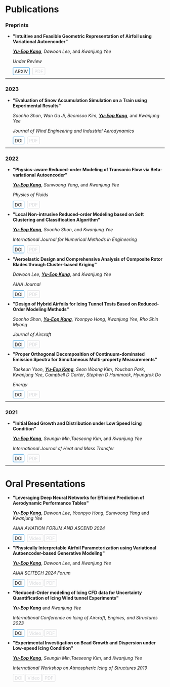# **Publications**

### Preprints
- **"Intuitive and Feasible Geometric Representation of Airfoil using Variational Autoencoder"**     
  
  <u><strong><i>Yu-Eop Kang</i></strong></u>, *Dawoon Lee*, and *Kwanjung Yee*  
  
  *Under Review*  
  
  <a href="https://arxiv.org/abs/2311.10921" style="text-decoration: none; border: 1px solid  #0882D5; padding: 2.5px 5px; margin-right: 5px; border-radius: 3px;">ARXIV</a>
  <a href="#" style="text-decoration: none; border: 1px solid #d7d8db; padding: 2.5px 5px; color: #d7d8db; border-radius: 3px;">PDF</a>

---
### 2023

- **"Evaluation of Snow Accumulation Simulation on a Train using Experimental Results"**  
  
  *Soonho Shon*, *Wan Gu Ji*, *Beomsoo Kim*, <u><strong><i>Yu-Eop Kang</i></strong></u>, and *Kwanjung Yee*  
  
  *Journal of Wind Engineering and Industrial Aerodynamics*   
 
  <a href="https://doi.org/10.1016/j.jweia.2022.105275" style="text-decoration: none; border: 1px solid  #0882D5; padding: 2.5px 5px; margin-right: 5px; border-radius: 3px;">DOI</a>
  <a href="#" style="text-decoration: none; border: 1px solid #d7d8db; padding: 2.5px 5px; color: #d7d8db; border-radius: 3px;">PDF</a>  

---

### 2022

- **"Physics-aware Reduced-order Modeling of Transonic Flow via Beta-variational Autoencoder"**  
  
  <u><strong><i>Yu-Eop Kang</i></strong></u>, *Sunwoong Yang*, and *Kwanjung Yee*  
  
  *Physics of Fluids*  
  
  <a href="https://doi.org/10.1063/5.0097740" style="text-decoration: none; border: 1px solid  #0882D5; padding: 2.5px 5px; margin-right: 5px; border-radius: 3px;">DOI</a>
  <a href="#" style="text-decoration: none; border: 1px solid #d7d8db; padding: 2.5px 5px; color: #d7d8db; border-radius: 3px;">PDF</a>

- **"Local Non-intrusive Reduced-order Modeling based on Soft Clustering and Classification Algorithm"**  
  
  <u><strong><i>Yu-Eop Kang</i></strong></u>, *Soonho Shon*, and *Kwanjung Yee*  
  
  *International Journal for Numerical Methods in Engineering*  
  
  <a href="https://doi.org/10.1002/nme.6934" style="text-decoration: none; border: 1px solid  #0882D5; padding: 2.5px 5px; margin-right: 5px; border-radius: 3px;">DOI</a>
  <a href="#" style="text-decoration: none; border: 1px solid #d7d8db; padding: 2.5px 5px; color: #d7d8db; border-radius: 3px;">PDF</a>

- **"Aeroelastic Design and Comprehensive Analysis of Composite Rotor Blades through Cluster-based Kriging"**  
  
  *Dawoon Lee*, <u><strong><i>Yu-Eop Kang</i></strong></u>, and *Kwanjung Yee*  
  
  *AIAA Journal*  
  
  <a href="https://doi.org/10.2514/1.J061820" style="text-decoration: none; border: 1px solid  #0882D5; padding: 2.5px 5px; margin-right: 5px; border-radius: 3px;">DOI</a>
  <a href="#" style="text-decoration: none; border: 1px solid #d7d8db; padding: 2.5px 5px; color: #d7d8db; border-radius: 3px;">PDF</a>

- **"Design of Hybrid Airfoils for Icing Tunnel Tests Based on Reduced-Order Modeling Methods"**  
  
  *Soonho Shon*, <u><strong><i>Yu-Eop Kang</i></strong></u>, *Yoonpyo Hong*, *Kwanjung Yee*, *Rho Shin Myong*  
  
  *Journal of Aircraft*  
  
  <a href="https://doi.org/10.2514/1.C036435" style="text-decoration: none; border: 1px solid  #0882D5; padding: 2.5px 5px; margin-right: 5px; border-radius: 3px;">DOI</a>
  <a href="#" style="text-decoration: none; border: 1px solid #d7d8db; padding: 2.5px 5px; color: #d7d8db; border-radius: 3px;">PDF</a>

- **"Proper Orthogonal Decomposition of Continuum-dominated Emission Spectra for Simultaneous Multi-property Measurements"**  
  
  *Taekeun Yoon*, <u><strong><i>Yu-Eop Kang</i></strong></u>, *Seon Woong Kim*, *Youchan Park*, *Kwanjung Yee*, *Campbell D Carter*, *Stephen D Hammack*, *Hyungrok Do*   
  
  *Energy*  
  
  <a href="https://doi.org/10.1016/j.energy.2022.124458" style="text-decoration: none; border: 1px solid  #0882D5; padding: 2.5px 5px; margin-right: 5px; border-radius: 3px;">DOI</a>
  <a href="#" style="text-decoration: none; border: 1px solid #d7d8db; padding: 2.5px 5px; color: #d7d8db; border-radius: 3px;">PDF</a>

---

### 2021

- **"Initial Bead Growth and Distribution under Low Speed Icing Condition"**  
  
  <u><strong><i>Yu-Eop Kang</i></strong></u>, *Seungin Min*,*Taeseong Kim*, and *Kwanjung Yee*  
  
  *International Journal of Heat and Mass Transfer*  
  
  <a href="https://doi.org/10.1016/j.ijheatmasstransfer.2019.119115" style="text-decoration: none; border: 1px solid  #0882D5; padding: 2.5px 5px; margin-right: 5px; border-radius: 3px;">DOI</a>
  <a href="#" style="text-decoration: none; border: 1px solid #d7d8db; padding: 2.5px 5px; color: #d7d8db; border-radius: 3px;">PDF</a>

  
---

# **Oral Presentations**
- **"Leveraging Deep Neural Networks for Efficient Prediction of Aerodynamic Performance Tables"**  
  
  <u><strong><i>Yu-Eop Kang</i></strong></u>, *Dawoon Lee*, *Yoonpyo Hong*, *Sunwoong Yang* and *Kwanjung Yee*  
  
  *AIAA AVIATION FORUM AND ASCEND 2024*   

  <a href="https://doi.org/10.2514/6.2024-0685" style="text-decoration: none; border: 1px solid  #0882D5; padding: 2.5px 5px; margin-right: 5px; border-radius: 3px;">DOI</a>
  <a href="#" style="text-decoration: none; border: 1px solid #d7d8db; padding: 2.5px 5px; color: #d7d8db; border-radius: 3px;">Video</a>
  <a href="#" style="text-decoration: none; border: 1px solid #d7d8db; padding: 2.5px 5px; color: #d7d8db; border-radius: 3px;">PDF</a>

- **"Physically Interpretable Airfoil Parameterization using Variational Autoencoder-based Generative Modeling"**  
  
  <u><strong><i>Yu-Eop Kang</i></strong></u>, *Dawoon Lee*, and *Kwanjung Yee*  
  
  *AIAA SCITECH 2024 Forum*  
  
  <a href="https://doi.org/10.2514/6.2024-0685" style="text-decoration: none; border: 1px solid  #0882D5; padding: 2.5px 5px; margin-right: 5px;">DOI</a>
  <a href="#" style="text-decoration: none; border: 1px solid #d7d8db; padding: 2.5px 5px; color: #d7d8db; border-radius: 3px;">Video</a>
  <a href="#" style="text-decoration: none; border: 1px solid #d7d8db; padding: 2.5px 5px; color: #d7d8db; border-radius: 3px;">PDF</a>

- **"Reduced-Order modeling of Icing CFD data for Uncertainty Quantification of Icing Wind tunnel Experiments"**  
  
  <u><strong><i>Yu-Eop Kang</i></strong></u> and *Kwanjung Yee*  
  
  *International Conference on Icing of Aircraft, Engines, and Structures 2023*   

  <a href="https://doi.org/10.4271/2023-01-1472" style="text-decoration: none; border: 1px solid  #0882D5; padding: 2.5px 5px; margin-right: 5px;">DOI</a>
  <a href="#" style="text-decoration: none; border: 1px solid #d7d8db; padding: 2.5px 5px; color: #d7d8db; border-radius: 3px;">Video</a>
  <a href="#" style="text-decoration: none; border: 1px solid #d7d8db; padding: 2.5px 5px; color: #d7d8db; border-radius: 3px;">PDF</a>

- **"Experimental Investigation on Bead Growth and Dispersion under Low-speed Icing Condition"**  
  
  <u><strong><i>Yu-Eop Kang</i></strong></u>, *Seungin Min*,*Taeseong Kim*, and *Kwanjung Yee*  
  
  *International Workshop on Atmospheric Icing of Structures 2019*  

  <a href="#" style="text-decoration: none; border: 1px solid #d7d8db; padding: 2.5px 5px; color: #d7d8db; border-radius: 3px;">DOI</a>
  <a href="#" style="text-decoration: none; border: 1px solid #d7d8db; padding: 2.5px 5px; color: #d7d8db; border-radius: 3px;">Video</a>
  <a href="#" style="text-decoration: none; border: 1px solid #d7d8db; padding: 2.5px 5px; color: #d7d8db; border-radius: 3px;">PDF</a>
